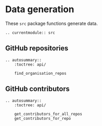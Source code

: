 # Data generation

These `src` package functions generate data.

<!-- Functions should be referenced in the `src.__init__.py` -->
```{eval-rst}
.. currentmodule:: src
```

## GitHub repositories

```{eval-rst}
.. autosummary::
    :toctree: api/

    find_organisation_repos

```

## GitHub contributors

```{eval-rst}
.. autosummary::
    :toctree: api/

    get_contributors_for_all_repos
    get_contributors_for_repo

```
